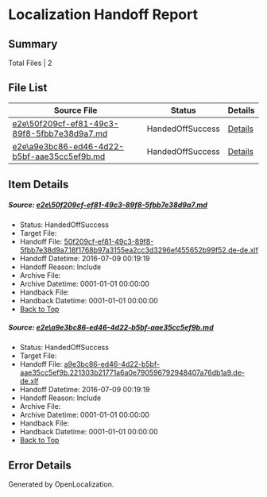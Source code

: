 # <a name='report-top'></a> Localization Handoff Report

## Summary
 Total Files | 2

## File List
 Source File | Status | Details 
 ----------- | ------ | ------- 
 [e2e\50f209cf-ef81-49c3-89f8-5fbb7e38d9a7.md](https://github.com/OpenLocalizationTestOrg/oltest/blob/24a32dc7b79415772bf279f0fda9b71836b321e8/e2e/50f209cf-ef81-49c3-89f8-5fbb7e38d9a7.md) | HandedOffSuccess | [Details](#86d8ad5066b18fb7fa3097b81d866621449cd8c55)
 [e2e\a9e3bc86-ed46-4d22-b5bf-aae35cc5ef9b.md](https://github.com/OpenLocalizationTestOrg/oltest/blob/24a32dc7b79415772bf279f0fda9b71836b321e8/e2e/a9e3bc86-ed46-4d22-b5bf-aae35cc5ef9b.md) | HandedOffSuccess | [Details](#0a408f047a2d9e6c2b2e28a732cfbf5a05f88dcc9)

## Item Details
##### <a name='86d8ad5066b18fb7fa3097b81d866621449cd8c55'></a> Source: [e2e\50f209cf-ef81-49c3-89f8-5fbb7e38d9a7.md](https://github.com/OpenLocalizationTestOrg/oltest/blob/24a32dc7b79415772bf279f0fda9b71836b321e8/e2e/50f209cf-ef81-49c3-89f8-5fbb7e38d9a7.md)
* Status: HandedOffSuccess
* Target File: 
* Handoff File: [50f209cf-ef81-49c3-89f8-5fbb7e38d9a7.18f1768b97a3155ea2cc3d3296ef455652b99f52.de-de.xlf](https://github.com/OpenLocalizationTestOrg/olhandoff-e2e/blob/ff2992e36fe8812c0380ba9b8b7235f2f080cb97/ol-handoff/OpenLocalizationTestOrg/oltest-dede-fly/ci/ht/50f209cf-ef81-49c3-89f8-5fbb7e38d9a7.18f1768b97a3155ea2cc3d3296ef455652b99f52.de-de.xlf)
* Handoff Datetime: 2016-07-09 00:19:19
* Handoff Reason: Include
* Archive File: 
* Archive Datetime: 0001-01-01 00:00:00
* Handback File: 
* Handback Datetime: 0001-01-01 00:00:00
* [Back to Top](#report-top)

##### <a name='0a408f047a2d9e6c2b2e28a732cfbf5a05f88dcc9'></a> Source: [e2e\a9e3bc86-ed46-4d22-b5bf-aae35cc5ef9b.md](https://github.com/OpenLocalizationTestOrg/oltest/blob/24a32dc7b79415772bf279f0fda9b71836b321e8/e2e/a9e3bc86-ed46-4d22-b5bf-aae35cc5ef9b.md)
* Status: HandedOffSuccess
* Target File: 
* Handoff File: [a9e3bc86-ed46-4d22-b5bf-aae35cc5ef9b.221303b21771a6a0e790596792948407a76db1a9.de-de.xlf](https://github.com/OpenLocalizationTestOrg/olhandoff-e2e/blob/ff2992e36fe8812c0380ba9b8b7235f2f080cb97/ol-handoff/OpenLocalizationTestOrg/oltest-dede-fly/ci/ht/a9e3bc86-ed46-4d22-b5bf-aae35cc5ef9b.221303b21771a6a0e790596792948407a76db1a9.de-de.xlf)
* Handoff Datetime: 2016-07-09 00:19:19
* Handoff Reason: Include
* Archive File: 
* Archive Datetime: 0001-01-01 00:00:00
* Handback File: 
* Handback Datetime: 0001-01-01 00:00:00
* [Back to Top](#report-top)


## Error Details

Generated by OpenLocalization.
